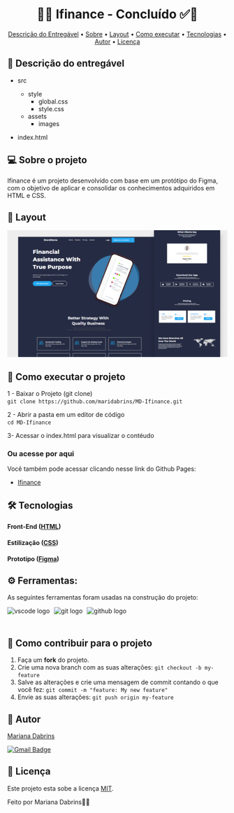 
<h1 align="center"> 
	  🚀✅ Ifinance - Concluído ✅🚀
</h1>

<!-- ---------------------------------------------------------------------- -->

<!-- MODELO MENU DE NAVEGAÇÃO -->
<p align="center">
 <a href="#-descrição-do-entregável">Descrição do Entregável</a> •
 <a href="#-sobre-o-projeto">Sobre</a> •
 <a href="#-layout">Layout</a> • 
 <a href="#-como-executar-o-projeto">Como executar</a> • 
 <a href="#-tecnologias">Tecnologias</a> • 
 <a href="#-autor">Autor</a> • 
 <a href="#-licença">Licença</a>
</p>

<!-- ---------------------------------------------------------------------- -->

<!-- MODELO DE DESCRIÇÃO -->
## 📄 Descrição do entregável

<!-- EXEMPLO DE DESCRIÇÃO DE UM PROJETO: -->
- src
  - style
    - global.css
    - style.css
  - assets
    - images

- index.html


<!-- MODELO DESCRIÇÃO SOBRE O PROJETO: -->
## 💻 Sobre o projeto

<!-- EXPLICA O MOTIVO DO PROJETO -->
Ifinance é um projeto desenvolvido com base em um protótipo do Figma, com o objetivo de aplicar e consolidar os conhecimentos adquiridos em HTML e CSS.





<!-- EXEMPLO DE LAYOUT: -->
## 🎨 Layout

<!-- AQUI VOCÊ PASSA O CAMINHO DA IMAGEM -->
![Tela](https://github.com/maridabrins/MD-Ifinance/blob/main/Ifinance-thumb.png)<br>
<!-- ---------------------------------------------------------------------- -->

<!-- MODELO DE COMO EXECUTAR O PROJETO -->
## 🚀 Como executar o projeto
1 - Baixar o Projeto (git clone)  <br>
`git clone https://github.com/maridabrins/MD-Ifinance.git`

2 - Abrir a pasta em um editor de código <br>
`cd MD-Ifinance`

3- Acessar o index.html para visualizar o contéudo

### Ou acesse por aqui
Você também pode acessar clicando nesse link do Github Pages:

- [Ifinance]()

<!-- MODELO DE TECNOLOGIAS -->
## 🛠 Tecnologias

#### **Front-End**  ([HTML](https://html.com/)) 
#### **Estilização** ([CSS](https://css.com/))
#### **Prototipo** ([Figma](https://www.figma.com/))

## ⚙ Ferramentas: 

As seguintes ferramentas foram usadas na construção do projeto:

<div style="display: flex; gap: 10px; align-items: center; flex-wrap: wrap;">
  <img src="https://img.shields.io/badge/Visual Studio Code-007ACC?logo=visualstudiocode&logoColor=white&style=for-the-badge" height="40" alt="vscode logo" />
  <img src="https://img.shields.io/badge/Git-F05032?logo=git&logoColor=white&style=for-the-badge" height="40" alt="git logo" />
  <img src="https://img.shields.io/badge/GitHub-181717?logo=github&logoColor=white&style=for-the-badge" height="40" alt="github logo" />
</div>

<!-- MODELO DE COMO CONTRIBUIR PARA O PROJETO -->
## 💪 Como contribuir para o projeto

1. Faça um **fork** do projeto.
2. Crie uma nova branch com as suas alterações: `git checkout -b my-feature`
3. Salve as alterações e crie uma mensagem de commit contando o que você fez: `git commit -m "feature: My new feature"`
4. Envie as suas alterações: `git push origin my-feature`


<!-- ---------------------------------------------------------------------- -->

<!-- MODELO DE AUTOR-->
## 🦸 Autor

<a href="(https://www.linkedin.com/in/mariana-dabrins-95a971328/)">
Mariana Dabrins</a>
 <br />
 
[![Gmail Badge](https://img.shields.io/badge/-maridabrins@hotmail.com-c14438?style=flat-square&logo=Gmail&logoColor=white&link=mailto:maridabrins@hotmail.com)](mailto:maridabrins@hotmail.com)

<!-- ---------------------------------------------------------------------- -->

<!-- MODELO DE LICENÇA -->
## 📝 Licença

Este projeto esta sobe a licença [MIT](./LICENSE).

Feito por Mariana Dabrins👋🏽 


